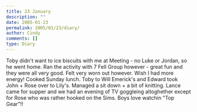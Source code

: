 ```yaml
---
title: 23 January
description: ""
date: 2005-01-23
permalink: 2005/01/23/diary/
author: Cindy
comments: []
type: Diary
---
```


Toby didn't want to ice biscuits with me at Meeting - no Luke or Jordan, so he went home. Ran the activity with 7 Fell Group however - great fun and they were all very good. Felt very worn out however. Wish I had more energy! Cooked Sunday lunch. Toby to Will Emerick's and Edward took John + Rose over to Lily's. Managed a sit down + a bit of knitting. Lance came for supper and we had an evening of TV goggleing altoghether except for Rose who was rather hooked on the Sims. Boys love watchin "Top Gear"!!
